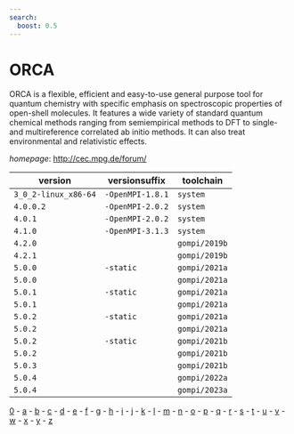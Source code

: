 ```yaml
---
search:
  boost: 0.5
---
```

# ORCA

ORCA is a flexible, efficient and easy-to-use general purpose tool for quantum chemistry  with specific emphasis on spectroscopic properties of open-shell molecules.   It features a wide variety of standard quantum chemical methods ranging from semiempirical methods to DFT to single-  and multireference correlated ab initio methods.  It can also treat environmental and relativistic effects.

*homepage*: <http://cec.mpg.de/forum/>

version | versionsuffix | toolchain
--------|---------------|----------
``3_0_2-linux_x86-64`` | ``-OpenMPI-1.8.1`` | ``system``
``4.0.0.2`` | ``-OpenMPI-2.0.2`` | ``system``
``4.0.1`` | ``-OpenMPI-2.0.2`` | ``system``
``4.1.0`` | ``-OpenMPI-3.1.3`` | ``system``
``4.2.0`` |  | ``gompi/2019b``
``4.2.1`` |  | ``gompi/2019b``
``5.0.0`` | ``-static`` | ``gompi/2021a``
``5.0.0`` |  | ``gompi/2021a``
``5.0.1`` | ``-static`` | ``gompi/2021a``
``5.0.1`` |  | ``gompi/2021a``
``5.0.2`` | ``-static`` | ``gompi/2021a``
``5.0.2`` |  | ``gompi/2021a``
``5.0.2`` | ``-static`` | ``gompi/2021b``
``5.0.2`` |  | ``gompi/2021b``
``5.0.3`` |  | ``gompi/2021b``
``5.0.4`` |  | ``gompi/2022a``
``5.0.4`` |  | ``gompi/2023a``

[0](../0/index.md) - [a](../a/index.md) - [b](../b/index.md) - [c](../c/index.md) - [d](../d/index.md) - [e](../e/index.md) - [f](../f/index.md) - [g](../g/index.md) - [h](../h/index.md) - [i](../i/index.md) - [j](../j/index.md) - [k](../k/index.md) - [l](../l/index.md) - [m](../m/index.md) - [n](../n/index.md) - [o](../o/index.md) - [p](../p/index.md) - [q](../q/index.md) - [r](../r/index.md) - [s](../s/index.md) - [t](../t/index.md) - [u](../u/index.md) - [v](../v/index.md) - [w](../w/index.md) - [x](../x/index.md) - [y](../y/index.md) - [z](../z/index.md)

